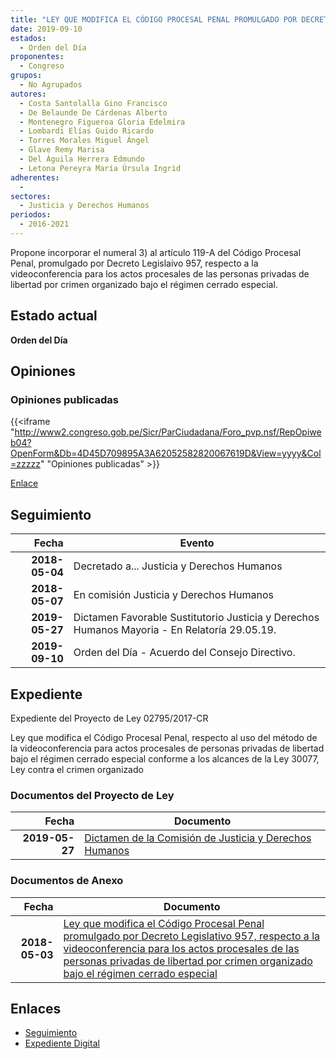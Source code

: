 ```yaml
---
title: "LEY QUE MODIFICA EL CÓDIGO PROCESAL PENAL PROMULGADO POR DECRETO LEGISLATIVO 957, RESPECTO A LA VIDEO CONFERENCIA PARA LOS ACTOS PROCESALES DE LAS PERSONAS PRIVADAS DE LIBERTAD POR CRIMEN ORGANIZADO BAJO EL RÉGIMEN CERRADO ESPECIAL"
date: 2019-09-10
estados: 
  - Orden del Día
proponentes: 
  - Congreso
grupos: 
  - No Agrupados
autores: 
  - Costa Santolalla Gino Francisco
  - De Belaunde De Cárdenas Alberto
  - Montenegro Figueroa Gloria Edelmira
  - Lombardi Elías Guido Ricardo
  - Torres Morales Miguel Ángel
  - Glave Remy Marisa
  - Del Águila Herrera Edmundo
  - Letona Pereyra María Úrsula Ingrid
adherentes: 
  - 
sectores: 
  - Justicia y Derechos Humanos
periodos: 
  - 2016-2021
---
```


Propone incorporar el numeral 3) al artículo 119-A del Código Procesal Penal, promulgado por Decreto Legislaivo 957, respecto a la videoconferencia para los actos procesales de las personas privadas de libertad por crimen organizado bajo el régimen cerrado especial.


## Estado actual

**Orden del Día**

## Opiniones

### Opiniones publicadas

{{<iframe "http://www2.congreso.gob.pe/Sicr/ParCiudadana/Foro_pvp.nsf/RepOpiweb04?OpenForm&Db=4D45D709895A3A62052582820067619D&View=yyyy&Col=zzzzz" "Opiniones publicadas" >}}

[Enlace](http://www2.congreso.gob.pe/Sicr/ParCiudadana/Foro_pvp.nsf/RepOpiweb04?OpenForm&Db=4D45D709895A3A62052582820067619D&View=yyyy&Col=zzzzz)

## Seguimiento

| Fecha | Evento |
|------:|--------|
| **2018-05-04** | Decretado a... Justicia y Derechos Humanos|
| **2018-05-07** | En comisión Justicia y Derechos Humanos|
| **2019-05-27** | Dictamen Favorable Sustitutorio Justicia y Derechos Humanos Mayoria - En Relatoría 29.05.19.|
| **2019-09-10** | Orden del Día - Acuerdo del Consejo Directivo.|


## Expediente

Expediente del Proyecto de Ley 02795/2017-CR

Ley que modifica el Código Procesal Penal, respecto al uso del método de la videoconferencia para actos procesales de personas privadas de libertad bajo el régimen cerrado especial conforme a los alcances de la Ley 30077, Ley contra el crimen organizado


### Documentos del Proyecto de Ley

| Fecha | Documento |
|------:|--------|
| **2019-05-27** | [Dictamen de la Comisión de Justicia y Derechos Humanos](http://www.leyes.congreso.gob.pe/Documentos/2016_2021/Dictamenes/Proyectos_de_Ley/02795DC15MAY20190527.pdf) |

### Documentos de Anexo

| Fecha | Documento |
|------:|--------|
| **2018-05-03** | [Ley que modifica el Código Procesal Penal promulgado por Decreto Legislativo 957, respecto a la videoconferencia para los actos procesales de las personas privadas de libertad por crimen organizado bajo el régimen cerrado especial](http://www.leyes.congreso.gob.pe/Documentos/2016_2021/Proyectos_de_Ley_y_de_Resoluciones_Legislativas/PL0279520180503.pdf) |

## Enlaces 

- [Seguimiento](http://www2.congreso.gob.pe/Sicr/TraDocEstProc/CLProLey2016.nsf/f7fff46988ca05b1052578e100829cc7/62a617e3e43ab61d05258282007acd8b?OpenDocument)
- [Expediente Digital](http://www2.congreso.gob.pe/Sicr/TraDocEstProc/CLProLey2016.nsf/f7fff46988ca05b1052578e100829cc7/62a617e3e43ab61d05258282007acd8b?OpenDocument&Click=05257FB7005EB655.eb71d0cf91d8294e05256cdf006b5706/$Body/0.1C6C)
